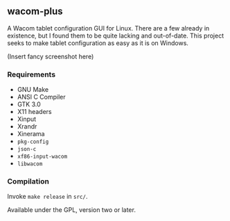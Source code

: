 ## wacom-plus
A Wacom tablet configuration GUI for Linux. There are a few already in existence, but I found them to be quite lacking and out-of-date. This project seeks to make tablet configuration as easy as it is on Windows.

(Insert fancy screenshot here)

### Requirements
* GNU Make
* ANSI C Compiler
* GTK 3.0
* X11 headers
* Xinput
* Xrandr
* Xinerama
* `pkg-config`
* `json-c`
* `xf86-input-wacom`
* `libwacom`

### Compilation
Invoke `make release` in `src/`.

Available under the GPL, version two or later.


